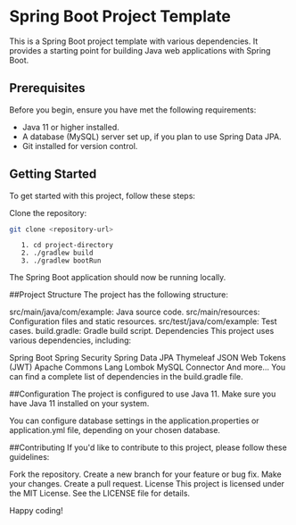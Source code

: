 # Spring Boot Project Template

This is a Spring Boot project template with various dependencies. It provides a starting point for building Java web applications with Spring Boot. 

## Prerequisites

Before you begin, ensure you have met the following requirements:

- Java 11 or higher installed.
- A database (MySQL) server set up, if you plan to use Spring Data JPA.
- Git installed for version control.

## Getting Started

To get started with this project, follow these steps:

 Clone the repository:

   ```bash
   git clone <repository-url>
  ```



```
   1. cd project-directory
   2. ./gradlew build
   3. ./gradlew bootRun
```


  The Spring Boot application should now be running locally.

##Project Structure
The project has the following structure:

src/main/java/com/example: Java source code.
src/main/resources: Configuration files and static resources.
src/test/java/com/example: Test cases.
build.gradle: Gradle build script.
Dependencies
This project uses various dependencies, including:

Spring Boot
Spring Security
Spring Data JPA
Thymeleaf
JSON Web Tokens (JWT)
Apache Commons Lang
Lombok
MySQL Connector
And more...
You can find a complete list of dependencies in the build.gradle file.

##Configuration
The project is configured to use Java 11. Make sure you have Java 11 installed on your system.

You can configure database settings in the application.properties or application.yml file, depending on your chosen database.

##Contributing
If you'd like to contribute to this project, please follow these guidelines:

Fork the repository.
Create a new branch for your feature or bug fix.
Make your changes.
Create a pull request.
License
This project is licensed under the MIT License. See the LICENSE file for details.

Happy coding!
